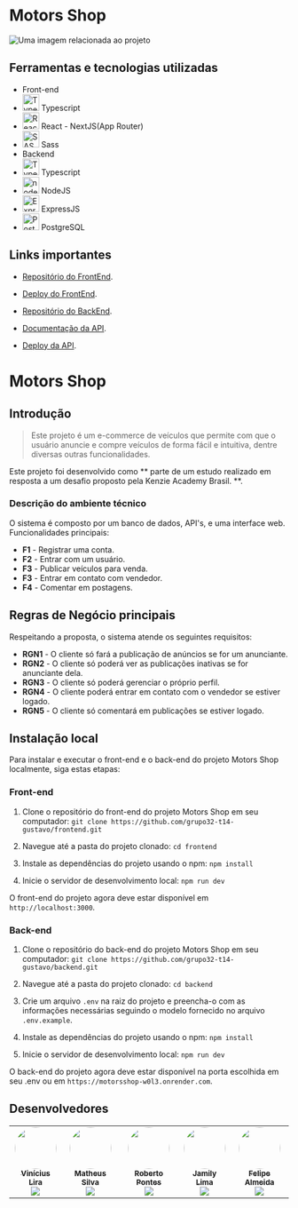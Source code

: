 # Motors Shop
<fig>
<img src="https://rockcontent.com/br/wp-content/uploads/sites/2/elementor/thumbs/modelo-de-projeto-p2he6clp7uhmwqd16ikv9jgz30a5liixoon908hej0.png" alt="Uma imagem relacionada ao projeto">
</fig>

## Ferramentas e tecnologias utilizadas
* Front-end
* <img width="30px" height="30px" src="https://user-images.githubusercontent.com/25181517/183890598-19a0ac2d-e88a-4005-a8df-1ee36782fde1.png" alt="Typescript"> Typescript
* <img width="30px" height="30px" src="https://user-images.githubusercontent.com/25181517/183897015-94a058a6-b86e-4e42-a37f-bf92061753e5.png" alt="React - NextJS"> React - NextJS(App Router)
* <img width="30px" height="30px" src="https://user-images.githubusercontent.com/25181517/192158956-48192682-23d5-4bfc-9dfb-6511ade346bc.png" alt="SASS"> Sass
* Backend
* <img width="30px" height="30px" src="https://user-images.githubusercontent.com/25181517/183890598-19a0ac2d-e88a-4005-a8df-1ee36782fde1.png" alt="Typescript"> Typescript
* <img width="30px" height="30px" src="https://user-images.githubusercontent.com/25181517/183568594-85e280a7-0d7e-4d1a-9028-c8c2209e073c.png" alt="nodeJS"> NodeJS
* <img width="30px" height="30px" src="https://user-images.githubusercontent.com/25181517/183859966-a3462d8d-1bc7-4880-b353-e2cbed900ed6.png" alt="ExpressJS"> ExpressJS
* <img width="30px" height="30px" src="https://upload.wikimedia.org/wikipedia/commons/thumb/2/29/Postgresql_elephant.svg/540px-Postgresql_elephant.svg.png" alt="PostgreSQL"> PostgreSQL

## Links importantes
* [Repositório do FrontEnd](https://github.com/grupo32-t14-gustavo/frontend).
* [Deploy do FrontEnd](https://motors-shop-frontend-theta.vercel.app/).
  
* [Repositório do BackEnd](https://github.com/grupo32-t14-gustavo/backend).
* [Documentação da API](https://github.com/grupo32-t14-gustavo/backend).
* [Deploy da API](https://motorsshop-w0l3.onrender.com).

# Motors Shop

## Introdução

> Este projeto é um e-commerce de veículos que permite com que o usuário anuncie e compre veículos
> de forma fácil e intuitiva, dentre diversas outras funcionalidades.

Este projeto foi desenvolvido como ** parte de um estudo realizado em resposta a um desafio proposto pela Kenzie Academy Brasil. **.  

### Descrição do ambiente técnico

O sistema é composto por um banco de dados, API's, e uma interface web. Funcionalidades principais:

* **F1** - Registrar uma conta.
* **F2** - Entrar com um usuário.
* **F3** - Publicar veículos para venda.
* **F3** - Entrar em contato com vendedor.
* **F4** - Comentar em postagens.

## Regras de Negócio principais

Respeitando a proposta, o sistema atende os seguintes requisitos:

* **RGN1** -  O cliente só fará a publicação de anúncios se for um anunciante.
* **RGN2** -  O cliente só poderá ver as publicações inativas se for anunciante dela.
* **RGN3** -  O cliente só poderá gerenciar o próprio perfil.
* **RGN4** -  O cliente poderá entrar em contato com o vendedor se estiver logado.
* **RGN5** -  O cliente só comentará em publicações se estiver logado.
  
## Instalação local

Para instalar e executar o front-end e o back-end do projeto Motors Shop localmente, siga estas etapas:

### Front-end

1. Clone o repositório do front-end do projeto Motors Shop em seu computador:
`git clone https://github.com/grupo32-t14-gustavo/frontend.git`

2. Navegue até a pasta do projeto clonado:
`cd frontend`

3. Instale as dependências do projeto usando o npm:
`npm install`


4. Inicie o servidor de desenvolvimento local:
`npm run dev`


O front-end do projeto agora deve estar disponível em `http://localhost:3000`.

### Back-end

1. Clone o repositório do back-end do projeto Motors Shop em seu computador:
`git clone https://github.com/grupo32-t14-gustavo/backend.git`


2. Navegue até a pasta do projeto clonado:
`cd backend`


3. Crie um arquivo `.env` na raiz do projeto e preencha-o com as informações necessárias seguindo o modelo fornecido no arquivo `.env.example`.

4. Instale as dependências do projeto usando o npm:
`npm install`


5. Inicie o servidor de desenvolvimento local:
`npm run dev`


O back-end do projeto agora deve estar disponível na porta escolhida em seu .env ou em `https://motorsshop-w0l3.onrender.com`.

## Desenvolvedores
<table>
  <tr>
    
  <td align="center"><a href="https://github.com/vinisooo" title="GitHub"><img style="border-radius: 50%;" src="https://github.com/vinisooo.png" width="75px;" alt=""/><br /><sub><b>Vinícius Lira</b></sub></a><br /><a href="https://www.linkedin.com/in/vinicius-lira-web-dev/" title="Linkedin"><img src="https://img.shields.io/badge/LinkedIn-%230077B5.svg?&style=flat-square&logo=linkedin&logoColor=white"></a></td>
  
  <td align="center"><a href="https://github.com/MSOliver1998" title="GitHub"><img style="border-radius: 50%;" src="https://github.com/MSOliver1998.png" width="75px;" alt=""/><br /><sub><b>Matheus Silva</b></sub></a><br /><a href="https://www.linkedin.com/in/matheus-silva-6021ab246/" title="Linkedin"><img src="https://img.shields.io/badge/LinkedIn-%230077B5.svg?&style=flat-square&logo=linkedin&logoColor=white"></a></td>
  
  <td align="center"><a href="https://github.com/robertopnts" title="GitHub"><img style="border-radius: 50%;" src="https://github.com/robertopnts.png" width="75px;" alt=""/><br /><sub><b>Roberto Pontes</b></sub></a><br /><a href="https://www.linkedin.com/in/roberto-pontess/" title="Linkedin"><img src="https://img.shields.io/badge/LinkedIn-%230077B5.svg?&style=flat-square&logo=linkedin&logoColor=white"></a></td>
  
  <td align="center"><a href="https://github.com/jamilylima" title="GitHub"><img style="border-radius: 50%;" src="https://github.com/jamilylima.png" width="75px;" alt=""/><br /><sub><b>Jamily Lima</b></sub></a><br /><a href="https://www.linkedin.com/in/jamilylima/" title="Linkedin"><img src="https://img.shields.io/badge/LinkedIn-%230077B5.svg?&style=flat-square&logo=linkedin&logoColor=white"></a></td>
  
  <td align="center"><a href="https://github.com/felipedsalmeida" title="GitHub"><img style="border-radius: 50%;" src="https://github.com/felipedsalmeida.png" width="75px;" alt=""/><br /><sub><b>Felipe Almeida</b></sub></a><br /><a href="https://www.linkedin.com/in/felipedsalmeida/" title="Linkedin"><img src="https://img.shields.io/badge/LinkedIn-%230077B5.svg?&style=flat-square&logo=linkedin&logoColor=white"></a></td>
  </tr>
</table>
